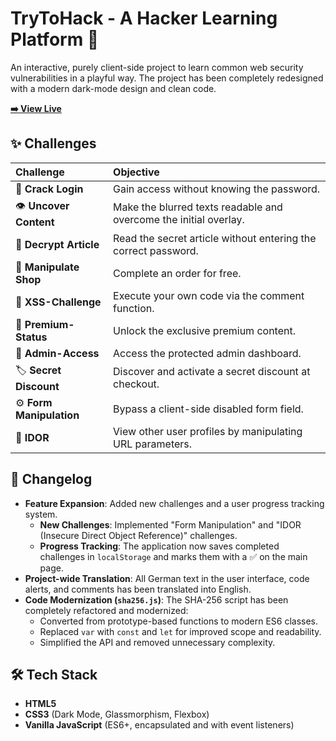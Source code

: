# TryToHack - A Hacker Learning Platform 👾

An interactive, purely client-side project to learn common web security vulnerabilities in a playful way. The project has been completely redesigned with a modern dark-mode design and clean code.

**[➡️ View Live](https://hungryy2k.github.io/trytohack/)**

## ✨ Challenges

| Challenge | Objective |
| :--- | :--- |
| 🔐 **Crack Login** | Gain access without knowing the password. |
| 👁️ **Uncover Content** | Make the blurred texts readable and overcome the initial overlay. |
| 🔑 **Decrypt Article** | Read the secret article without entering the correct password. |
| 🛒 **Manipulate Shop** | Complete an order for free. |
| 💬 **XSS-Challenge** | Execute your own code via the comment function. |
| 💎 **Premium-Status** | Unlock the exclusive premium content. |
| 🍪 **Admin-Access** | Access the protected admin dashboard. |
| 🏷️ **Secret Discount** | Discover and activate a secret discount at checkout. |
| ⚙️ **Form Manipulation** | Bypass a client-side disabled form field. |
| 👤 **IDOR** | View other user profiles by manipulating URL parameters. |


## 🚀 Changelog

* **Feature Expansion**: Added new challenges and a user progress tracking system.
    * **New Challenges**: Implemented "Form Manipulation" and "IDOR (Insecure Direct Object Reference)" challenges.
    * **Progress Tracking**: The application now saves completed challenges in `localStorage` and marks them with a ✅ on the main page.
* **Project-wide Translation**: All German text in the user interface, code alerts, and comments has been translated into English.
* **Code Modernization (`sha256.js`)**: The SHA-256 script has been completely refactored and modernized:
    * Converted from prototype-based functions to modern ES6 classes.
    * Replaced `var` with `const` and `let` for improved scope and readability.
    * Simplified the API and removed unnecessary complexity.

## 🛠️ Tech Stack

* **HTML5**
* **CSS3** (Dark Mode, Glassmorphism, Flexbox)
* **Vanilla JavaScript** (ES6+, encapsulated and with event listeners)